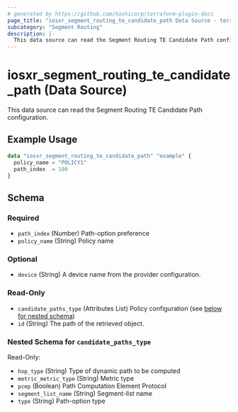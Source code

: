 ```yaml
---
# generated by https://github.com/hashicorp/terraform-plugin-docs
page_title: "iosxr_segment_routing_te_candidate_path Data Source - terraform-provider-iosxr"
subcategory: "Segment Routing"
description: |-
  This data source can read the Segment Routing TE Candidate Path configuration.
---
```


# iosxr_segment_routing_te_candidate_path (Data Source)

This data source can read the Segment Routing TE Candidate Path configuration.

## Example Usage

```terraform
data "iosxr_segment_routing_te_candidate_path" "example" {
  policy_name = "POLICY1"
  path_index  = 100
}
```

<!-- schema generated by tfplugindocs -->
## Schema

### Required

- `path_index` (Number) Path-option preference
- `policy_name` (String) Policy name

### Optional

- `device` (String) A device name from the provider configuration.

### Read-Only

- `candidate_paths_type` (Attributes List) Policy configuration (see [below for nested schema](#nestedatt--candidate_paths_type))
- `id` (String) The path of the retrieved object.

<a id="nestedatt--candidate_paths_type"></a>
### Nested Schema for `candidate_paths_type`

Read-Only:

- `hop_type` (String) Type of dynamic path to be computed
- `metric_metric_type` (String) Metric type
- `pcep` (Boolean) Path Computation Element Protocol
- `segment_list_name` (String) Segment-list name
- `type` (String) Path-option type


